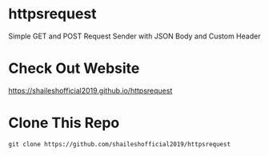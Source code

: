 # httpsrequest
Simple GET and POST Request Sender with JSON Body and Custom Header

# Check Out Website 
https://shaileshofficial2019.github.io/httpsrequest

# Clone This Repo 
```git
git clone https://github.com/shaileshofficial2019/httpsrequest
```
